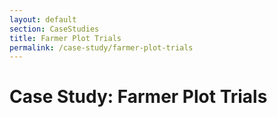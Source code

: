 ```yaml
---
layout: default
section: CaseStudies
title: Farmer Plot Trials
permalink: /case-study/farmer-plot-trials
---
```


# Case Study: Farmer Plot Trials
